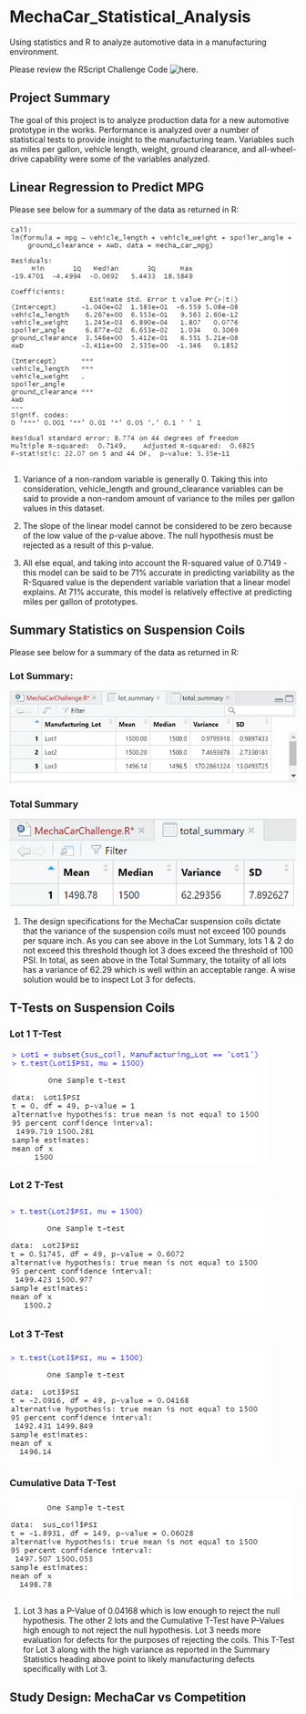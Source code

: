 # MechaCar_Statistical_Analysis
Using statistics and R to analyze automotive data in a manufacturing environment. 

Please review the RScript Challenge Code ![here.](https://github.com/JonathanBrown003/MechaCar_Statistical_Analysis/blob/f77d8ef4614efbd80107cfd92ea22c6424474cae/MechaCarChallenge.R)

## Project Summary
The goal of this project is to analyze production data for a new automotive prototype in the works. Performance is analyzed over a number of statistical tests to provide insight to the manufacturing team. Variables such as miles per gallon, vehicle length, weight, ground clearance, and all-wheel-drive capability were some of the variables analyzed. 

## Linear Regression to Predict MPG
Please see below for a summary of the data as returned in R:

![](https://github.com/JonathanBrown003/MechaCar_Statistical_Analysis/blob/faab47efc1a186d33618fa94fe62dab96ae9a05a/Resources/Deliv1_Output.PNG)

1) Variance of a non-random variable is generally 0. Taking this into consideration, vehicle_length and ground_clearance variables can be said to provide a non-random amount of variance to the miles per gallon values in this dataset.

2) The slope of the linear model cannot be considered to be zero because of the low value of the p-value above. The null hypothesis must be rejected as a result of this p-value. 

3) All else equal, and taking into account the R-squared value of 0.7149 - this model can be said to be 71% accurate in predicting variability as the R-Squared value is the dependent variable variation that a linear model explains. At 71% accurate, this model is relatively effective at predicting miles per gallon of prototypes. 

## Summary Statistics on Suspension Coils
Please see below for a summary of the data as returned in R:

### Lot Summary: 
![](https://github.com/JonathanBrown003/MechaCar_Statistical_Analysis/blob/ca02a18262be1542f3b78701c94d9560054ae8e8/Resources/Deliv2_Lot_Summary.PNG)

### Total Summary
![](https://github.com/JonathanBrown003/MechaCar_Statistical_Analysis/blob/ca02a18262be1542f3b78701c94d9560054ae8e8/Resources/Deliv2_Total_Summary.PNG)

1) The design specifications for the MechaCar suspension coils dictate that the variance of the suspension coils must not exceed 100 pounds per square inch. As you can see above in the Lot Summary, lots 1 & 2 do not exceed this threshold though lot 3 does exceed the threshold of 100 PSI. In total, as seen above in the Total Summary, the totality of all lots has a variance of 62.29 which is well within an acceptable range. A wise solution would be to inspect Lot 3 for defects. 

## T-Tests on Suspension Coils

### Lot 1 T-Test
![](https://github.com/JonathanBrown003/MechaCar_Statistical_Analysis/blob/05abe13f10eb1f306b94021b04a1aed7d915363a/Resources/Deliv3_Lot1_Ttest.PNG)

### Lot 2 T-Test
![](https://github.com/JonathanBrown003/MechaCar_Statistical_Analysis/blob/05abe13f10eb1f306b94021b04a1aed7d915363a/Resources/Deliv3_Lot2_Ttest.PNG)

### Lot 3 T-Test
![](https://github.com/JonathanBrown003/MechaCar_Statistical_Analysis/blob/05abe13f10eb1f306b94021b04a1aed7d915363a/Resources/Deliv3_Lot3_Ttest.PNG)

### Cumulative Data T-Test
![](https://github.com/JonathanBrown003/MechaCar_Statistical_Analysis/blob/05abe13f10eb1f306b94021b04a1aed7d915363a/Resources/Deliv3_One_Sample_Ttest.PNG)

1) Lot 3 has a P-Value of 0.04168 which is low enough to reject the null hypothesis. The other 2 lots and the Cumulative T-Test have P-Values high enough to not reject the null hypothesis. Lot 3 needs more evaluation for defects for the purposes of rejecting the coils. This T-Test for Lot 3 along with the high variance as reported in the Summary Statistics heading above point to likely manufacturing defects specifically with Lot 3.   

## Study Design: MechaCar vs Competition

